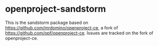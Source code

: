 # openproject-sandstorm

This is the sandstorm package based on <https://github.com/mrdomino/openproject-ce>, a fork of <https://github.com/opf/openproject-ce>. Issues are tracked on the fork of openproject-ce.
